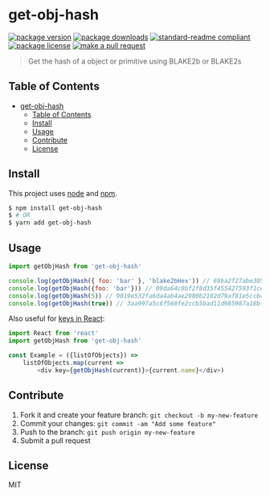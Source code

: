 
# get-obj-hash
[![package version](https://img.shields.io/npm/v/get-obj-hash.svg?style=flat-square)](https://npmjs.org/package/get-obj-hash)
[![package downloads](https://img.shields.io/npm/dm/get-obj-hash.svg?style=flat-square)](https://npmjs.org/package/get-obj-hash)
[![standard-readme compliant](https://img.shields.io/badge/readme%20style-standard-brightgreen.svg?style=flat-square)](https://github.com/RichardLitt/standard-readme)
[![package license](https://img.shields.io/npm/l/get-obj-hash.svg?style=flat-square)](https://npmjs.org/package/get-obj-hash)
[![make a pull request](https://img.shields.io/badge/PRs-welcome-brightgreen.svg?style=flat-square)](http://makeapullrequest.com)

> Get the hash of a object or primitive using BLAKE2b or BLAKE2s

## Table of Contents

- [get-obj-hash](#get-obj-hash)
    - [Table of Contents](#table-of-contents)
    - [Install](#install)
    - [Usage](#usage)
    - [Contribute](#contribute)
    - [License](#license)

## Install

This project uses [node](https://nodejs.org) and [npm](https://www.npmjs.com). 

```sh
$ npm install get-obj-hash
$ # OR
$ yarn add get-obj-hash
```

## Usage

```js
import getObjHash from 'get-obj-hash'

console.log(getObjHash({ foo: 'bar' }, 'blake2bHex')) // 69ba2f27abe30569cdccad25b58ec54899e77032f765d703a1cd5adcb5dd1158e999ba8325d9c770bff17ae175c220842196a83441a8a146e7bfdc9309955ae6
console.log(getObjHash({foo: 'bar'})) // 09da64c8bf2f8d35f455427593f1cec83a2f5dc297b9bfe9564cd405cd8eedf7
console.log(getObjHash(5)) // 9019e532fa6da4ab4ae2980b2102d79af81e5ccb481bdd6a3c9cdc0f10fe60ee
console.log(getObjHash(true)) // 3aa997a5c6f560fe2ccb5bad11d985987a18bffe9b3b17524cb47a37f4a3bd14
```

Also useful for [keys in React](https://reactjs.org/docs/lists-and-keys.html#keys):

```js
import React from 'react'
import getObjHash from 'get-obj-hash'

const Example = ({listOfObjects}) => 
    listOfObjects.map(current => 
        <div key={getObjHash(current)}>{current.name}</div>)

```

## Contribute

1. Fork it and create your feature branch: `git checkout -b my-new-feature`
2. Commit your changes: `git commit -am "Add some feature"`
3. Push to the branch: `git push origin my-new-feature`
4. Submit a pull request

## License

MIT
    